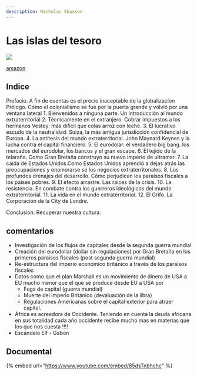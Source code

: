 ```yaml
---
description: Nicholas Shaxson
---
```


# Las islas del tesoro

![](https://images-na.ssl-images-amazon.com/images/I/51D9sYm-J-L._SX318_BO1,204,203,200_.jpg)

[amazon](https://www.amazon.es/LAS-ISLAS-DEL-TESORO-Tezontle/dp/9877190052)

## Indice

Prefacio. A fin de cuentas es el precio inaceptable de la globalizacíon Prólogo. Cómo el colonialismo se fue por la puerta grande y volvió por una ventana lateral 1. Bienvenidos a ninguna parte. Un introducción al mundo extraterritorial 2. Técnicamente en el extranjero. Cobrar impuestos a los hermanos Vestey: más difícil que colas arroz con leche. 3. El lucrativo escudo de la neutralidad. Suiza, la más antigua jurisdicción confidencial de Europa. 4. La antítesis del mundo extraterritorial. John Maynard Keynes y la lucha contra el capital financiero. 5. El eurodolar: el verdadero big bang. los mercados del eurodolar, los bancos y el gran escape. 6. El tejido de la telaraña. Como Gran Bretaña construyo su nuevo imperio de ultramar. 7. La caída de Estados Unidos.Como Estados Unidos aprendió a dejas atrás las preocupaciones y enamorarse se los negocios extraterritoriales. 8. Los profundos drenajes del desarrollo. Cómo perjudican los paraísos fiscales a los países pobres. 9. El efecto arrastre. Las raíces de la crisis. 10. La resistencia. En combate contra los guerreros ideológicos del mundo extraterritorial. 11. La vida en el mundo extraterritorial. 12. El Grifo. La Corporación de la City de Londre.

Conclusión. Recuperar nuestra cultura.

## comentarios

* Investigación de los flujos de capitales desde la segunda guerra mundial
* Creación del eurodollar \(dollar sin regulaciones\) por Gran Bretaña en los primeros paraísos fiscales \(post segunda guerra mundial\)
* Re-estructura del imperio económico británico a través de los paraísos fiscales
* Datos como que el plan Marshall es un movimiento de dinero de USA a EU mucho menor que el que se produce desde EU a USA por 
  * Fuga de capital \(guerra mundial\)
  * Muerte del imperio Británico \(devaluación de la libra\)
  * Regulaciones Americanas sobre el capital exterior para atraer capital.
* África es acreedora de Occidente. Teniendo en cuenta la deuda africana en sus totalidad cada año occidente recibe mucho mas en materias que los que nos cuesta !!!!
* Escándalo Elf - Gabon

## Documental

{% embed url="https://www.youtube.com/embed/85dsTnbhchc" %}



